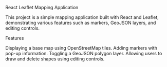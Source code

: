 React Leaflet Mapping Application

This project is a simple mapping application built with React and Leaflet, demonstrating various features such as markers, GeoJSON layers, and editing controls.


Features

Displaying a base map using OpenStreetMap tiles.
Adding markers with pop-up information.
Toggling a GeoJSON polygon layer.
Allowing users to draw and delete shapes using editing controls.
